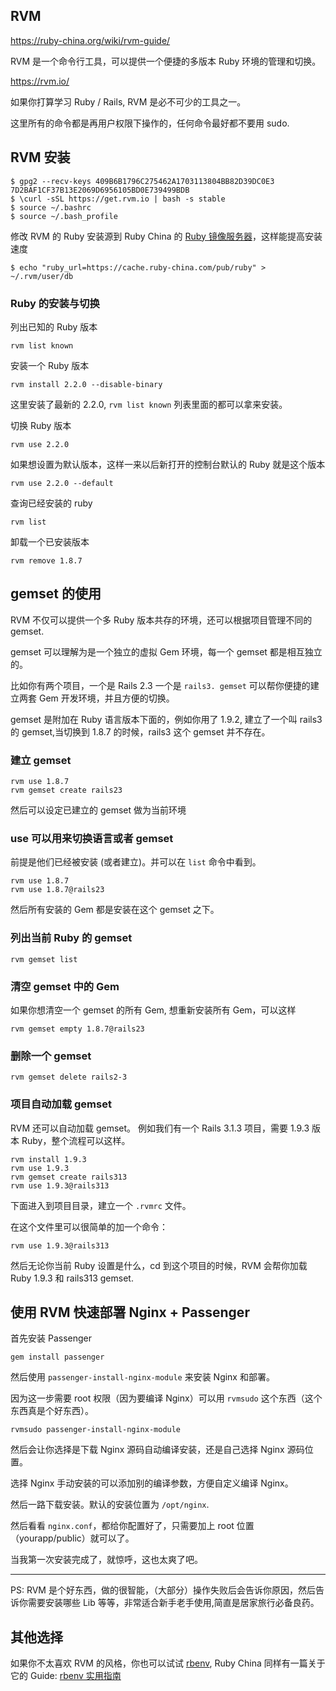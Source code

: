 ## RVM

https://ruby-china.org/wiki/rvm-guide/

RVM 是一个命令行工具，可以提供一个便捷的多版本 Ruby 环境的管理和切换。

https://rvm.io/

如果你打算学习 Ruby / Rails, RVM 是必不可少的工具之一。

这里所有的命令都是再用户权限下操作的，任何命令最好都不要用 sudo.

## RVM 安装

```
$ gpg2 --recv-keys 409B6B1796C275462A1703113804BB82D39DC0E3 7D2BAF1CF37B13E2069D6956105BD0E739499BDB
$ \curl -sSL https://get.rvm.io | bash -s stable
$ source ~/.bashrc
$ source ~/.bash_profile
```

修改 RVM 的 Ruby 安装源到 Ruby China 的 [Ruby 镜像服务器](https://cache.ruby-china.com/)，这样能提高安装速度

```
$ echo "ruby_url=https://cache.ruby-china.com/pub/ruby" > ~/.rvm/user/db
```

### Ruby 的安装与切换

列出已知的 Ruby 版本

```
rvm list known
```

安装一个 Ruby 版本

```
rvm install 2.2.0 --disable-binary
```

这里安装了最新的 2.2.0, `rvm list known` 列表里面的都可以拿来安装。

切换 Ruby 版本

```
rvm use 2.2.0
```

如果想设置为默认版本，这样一来以后新打开的控制台默认的 Ruby 就是这个版本

```
rvm use 2.2.0 --default
```

查询已经安装的 ruby

```
rvm list
```

卸载一个已安装版本

```
rvm remove 1.8.7
```

## gemset 的使用

RVM 不仅可以提供一个多 Ruby 版本共存的环境，还可以根据项目管理不同的 gemset.

gemset 可以理解为是一个独立的虚拟 Gem 环境，每一个 gemset 都是相互独立的。

比如你有两个项目，一个是 Rails 2.3 一个是 `rails3. gemset` 可以帮你便捷的建立两套 Gem 开发环境，并且方便的切换。

gemset 是附加在 Ruby 语言版本下面的，例如你用了 1.9.2, 建立了一个叫 rails3 的 gemset,当切换到 1.8.7 的时候，rails3 这个 gemset 并不存在。

### 建立 gemset

```
rvm use 1.8.7
rvm gemset create rails23
```

然后可以设定已建立的 gemset 做为当前环境

### use 可以用来切换语言或者 gemset

前提是他们已经被安装 (或者建立)。并可以在 `list` 命令中看到。

```
rvm use 1.8.7
rvm use 1.8.7@rails23
```

然后所有安装的 Gem 都是安装在这个 gemset 之下。

### 列出当前 Ruby 的 gemset

```
rvm gemset list
```

### 清空 gemset 中的 Gem

如果你想清空一个 gemset 的所有 Gem, 想重新安装所有 Gem，可以这样

```
rvm gemset empty 1.8.7@rails23
```

### 删除一个 gemset

```
rvm gemset delete rails2-3
```

### 项目自动加载 gemset

RVM 还可以自动加载 gemset。 例如我们有一个 Rails 3.1.3 项目，需要 1.9.3 版本 Ruby，整个流程可以这样。

```
rvm install 1.9.3
rvm use 1.9.3
rvm gemset create rails313
rvm use 1.9.3@rails313
```

下面进入到项目目录，建立一个 `.rvmrc` 文件。

在这个文件里可以很简单的加一个命令：

```
rvm use 1.9.3@rails313
```

然后无论你当前 Ruby 设置是什么，cd 到这个项目的时候，RVM 会帮你加载 Ruby 1.9.3 和 rails313 gemset.

## 使用 RVM 快速部署 Nginx + Passenger

首先安装 Passenger

```
gem install passenger
```

然后使用 `passenger-install-nginx-module` 来安装 Nginx 和部署。

因为这一步需要 root 权限（因为要编译 Nginx）可以用 `rvmsudo` 这个东西（这个东西真是个好东西）。

```
rvmsudo passenger-install-nginx-module
```

然后会让你选择是下载 Nginx 源码自动编译安装，还是自己选择 Nginx 源码位置。

选择 Nginx 手动安装的可以添加别的编译参数，方便自定义编译 Nginx。

然后一路下载安装。默认的安装位置为 `/opt/nginx`.

然后看看 `nginx.conf`，都给你配置好了，只需要加上 root 位置（yourapp/public）就可以了。

当我第一次安装完成了，就惊呼，这也太爽了吧。

---

PS: RVM 是个好东西，做的很智能，（大部分）操作失败后会告诉你原因，然后告诉你需要安装哪些 Lib 等等，非常适合新手老手使用,简直是居家旅行必备良药。

## 其他选择

如果你不太喜欢 RVM 的风格，你也可以试试 [rbenv](https://github.com/sstephenson/rbenv), Ruby China 同样有一篇关于它的 Guide: [rbenv 实用指南](https://ruby-china.org/wiki/rbenv-guide)
